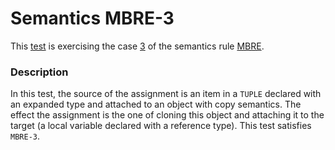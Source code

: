 # Semantics MBRE-3

This [test](.) is exercising the case [3](../Readme.md) of the semantics rule [MBRE](../../mbre/Readme.md).

### Description

In this test, the source of the assignment is an item in a `TUPLE` declared with an expanded type and attached to an object with copy semantics. The effect the assignment is the one of cloning this object and attaching it to the target (a local variable declared with a reference type). This test satisfies `MBRE-3`.
